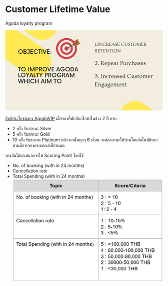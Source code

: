 # Customer Lifetime Value

Agoda loyalty program

![This is an image](/Topic_2_CustomerLifetimeValue/assets/images/s1.png)

[สิทธิประโยชน์ของ AgodaVIP](https://www.agoda.com/th-th/account/vip.html)
เมื่อจองที่พักกับอโกด้าในช่วง 2 ปี ครบ
* 2 ครั้ง รับสถานะ Silver 
* 5 ครั้ง รับสถานะ Gold 
* 10 ครั้ง รับสถานะ Platinum 
หลังจากนั้นทุกๆ 6 เดือน จะต่อสถานะให้ท่านโดยอัตโนมัติหากท่านมีการจองครบเกณฑ์ที่กำหนด

ทางทีมได้นำเสนอการให้ Scoring Point โดยใช้
* No. of booking (with in 24 months)
* Cancellation rate
* Total Spending (with in 24 months)
![This is an image](/Topic_2_CustomerLifetimeValue/assets/images/ScoringPoint.png)